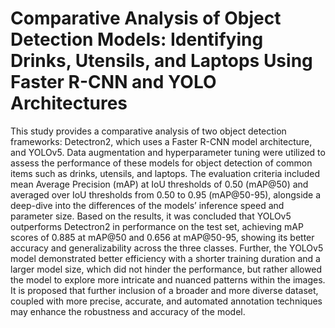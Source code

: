 # Comparative Analysis of Object Detection Models: Identifying Drinks, Utensils, and Laptops Using Faster R-CNN and YOLO Architectures

This study provides a comparative analysis of two object detection frameworks: Detectron2, which uses a Faster R-CNN model architecture, and YOLOv5. Data augmentation and hyperparameter tuning were utilized to assess the performance of these models for object detection of common items such as drinks, utensils, and laptops. The evaluation criteria included mean Average Precision (mAP) at IoU thresholds of 0.50 (mAP@50) and averaged over IoU thresholds from 0.50 to 0.95 (mAP@50-95), alongside a deep-dive into the differences of the models’ inference speed and parameter size. Based on the results, it was concluded that YOLOv5 outperforms Detectron2 in performance on the test set, achieving mAP scores of 0.885 at mAP@50 and 0.656 at mAP@50-95, showing its better accuracy and generalizability across the three classes. Further, the YOLOv5 model demonstrated better efficiency with a shorter training duration and a larger model size, which did not hinder the performance, but rather allowed the model to explore more intricate and nuanced patterns within the images. It is proposed that further inclusion of a broader and more diverse dataset, coupled with more precise, accurate, and automated annotation techniques may enhance the robustness and accuracy of the model.
